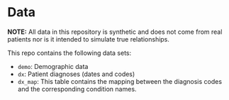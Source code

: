 # Data

**NOTE:** All data in this repository is synthetic and does not come from real patients nor is it intended to simulate true relationships. 

This repo contains the following data sets:

- `demo`: Demographic data
- `dx`: Patient diagnoses (dates and codes)
- `dx_map`: This table contains the mapping between the diagnosis codes and the corresponding condition names.
